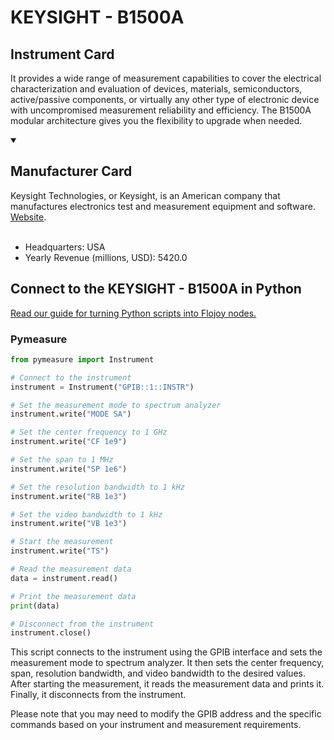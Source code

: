 
# KEYSIGHT - B1500A

## Instrument Card

It provides a wide range of measurement capabilities to cover the electrical characterization and evaluation of devices, materials, semiconductors, active/passive components, or virtually any other type of electronic device with uncompromised measurement reliability and efficiency. The B1500A modular architecture gives you the flexibility to upgrade when needed.

<details open>
<summary><h2>Manufacturer Card</h2></summary>
Keysight Technologies, or Keysight, is an American company that manufactures electronics test and measurement equipment and software. <a href=https://www.keysight.com/us/en/home.html>Website</a>.
<br><br>
<ul>
  <li>Headquarters: USA</li>
  <li>Yearly Revenue (millions, USD): 5420.0</li>
</ul>
</details>

## Connect to the KEYSIGHT - B1500A in Python

[Read our guide for turning Python scripts into Flojoy nodes.](https://docs.flojoy.ai/custom-nodes/creating-custom-node/)


### Pymeasure


```python
from pymeasure import Instrument

# Connect to the instrument
instrument = Instrument("GPIB::1::INSTR")

# Set the measurement mode to spectrum analyzer
instrument.write("MODE SA")

# Set the center frequency to 1 GHz
instrument.write("CF 1e9")

# Set the span to 1 MHz
instrument.write("SP 1e6")

# Set the resolution bandwidth to 1 kHz
instrument.write("RB 1e3")

# Set the video bandwidth to 1 kHz
instrument.write("VB 1e3")

# Start the measurement
instrument.write("TS")

# Read the measurement data
data = instrument.read()

# Print the measurement data
print(data)

# Disconnect from the instrument
instrument.close()
```

This script connects to the instrument using the GPIB interface and sets the measurement mode to spectrum analyzer. It then sets the center frequency, span, resolution bandwidth, and video bandwidth to the desired values. After starting the measurement, it reads the measurement data and prints it. Finally, it disconnects from the instrument.

Please note that you may need to modify the GPIB address and the specific commands based on your instrument and measurement requirements.

